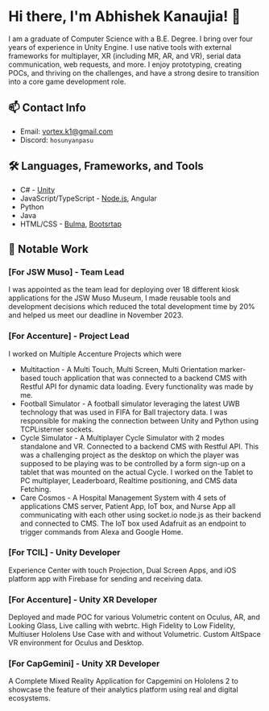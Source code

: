 # Hi there, I'm Abhishek Kanaujia! 👋

I am a graduate of Computer Science with a B.E. Degree. I bring over four years of experience in Unity Engine. I use native tools with external frameworks for multiplayer, XR (including MR, AR, and VR), serial data communication, web requests, and more. I enjoy prototyping, creating POCs, and thriving on the challenges, and have a strong desire to transition into a core game development role.

## 📫 Contact Info
- Email: [vortex.k1@gmail.com](mailto:vortex.k1@gmail.com)
- Discord: `hosunyanpasu`

## 🛠️ Languages, Frameworks, and Tools
- C# - [Unity](https://unity.com/)
- JavaScript/TypeScript - [Node.js](https://nodejs.org/), Angular
- Python
- Java
- HTML/CSS - [Bulma](https://bulma.io/), [Bootsrtap](http://getbootstrap.com/)

## 🤝 Notable Work

### [For JSW Muso] - Team Lead
I was appointed as the team lead for deploying over 18 different kiosk applications for the JSW Muso Museum, I made reusable tools and development decisions which reduced the total development time by 20% and helped us meet our deadline in November 2023.

### [For Accenture] - Project Lead
I worked on Multiple Accenture Projects which were
- Multitaction - A Multi Touch, Multi Screen, Multi Orientation marker-based touch application that was connected to a backend CMS with Restful API for dynamic data loading. Every functionality was made by me.
- Football Simulator - A football simulator leveraging the latest UWB technology that was used in FIFA for Ball trajectory data. I was responsible for making the connection between Unity and Python using     
  TCPListerner sockets.
- Cycle Simulator - A Multiplayer Cycle Simulator with 2 modes standalone and VR. Connected to a backend CMS with Restful API. This was a challenging project as the desktop on which the player was supposed to be 
  playing was to be controlled by a form sign-up on a tablet that was mounted on the actual Cycle. I worked on the Tablet to PC multiplayer, Leaderboard, Realtime positioning, and CMS data Fetching.
- Care Cosmos - A Hospital Management System with 4 sets of applications CMS server, Patient App, IoT box, and Nurse App all communicating with each other using socket.io node.js as their backend and connected to CMS. The IoT box used Adafruit as an endpoint to trigger commands from Alexa and Google Home.

### [For TCIL] - Unity Developer
Experience Center with touch Projection, Dual Screen Apps, and iOS platform app with Firebase for sending and receiving data. 

### [For Accenture] - Unity XR Developer
Deployed and made POC for various Volumetric content on Oculus, AR, and Looking Glass, Live calling with webrtc.
High Fidelity to Low Fidelity, Multiuser Hololens Use Case with and without Volumetric. Custom AltSpace VR environment for Oculus and Desktop.

### [For CapGemini] - Unity XR Developer
A Complete Mixed Reality Application for Capgemini on Hololens 2 to showcase the feature of their analytics platform using real and digital ecosystems.
